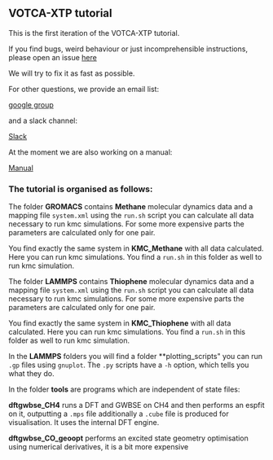 ## VOTCA-XTP tutorial

This is the first iteration of the VOTCA-XTP tutorial. 

If you find bugs, weird behaviour or just incomprehensible instructions, please open an issue [here](https://github.com/votca/xtp-tutorials/issues)

We will try to fix it as fast as possible.

For other questions, we provide an email list:

[google group](https://groups.google.com/forum/?hl=de#!forum/votca-xtp)

and a slack channel:

[Slack](https://votca.slack.com/messages/C7XVBE9EG/?)

At the moment we are also working on a manual:

[Manual](http://doc.votca.org/xtp-manual.pdf)


### The tutorial is organised as follows:

The folder **GROMACS** contains **Methane** molecular dynamics data and a mapping file `system.xml`
using the `run.sh` script you can calculate all data necessary to run kmc simulations.
For some more expensive parts the parameters are calculated only for one pair.

You find exactly the same system in **KMC_Methane** with all data calculated. Here you can run kmc simulations. 
You find a `run.sh` in this folder as well to run kmc simulation.

The folder **LAMMPS** contains **Thiophene** molecular dynamics data and a mapping file `system.xml`
using the `run.sh` script you can calculate all data necessary to run kmc simulations.
For some more expensive parts the parameters are calculated only for one pair.

You find exactly the same system in **KMC_Thiophene** with all data calculated. Here you can run kmc simulations. 
You find a `run.sh` in this folder as well to run kmc simulation.

In the **LAMMPS** folders you will find a folder **plotting_scripts" you can run `.gp` files using `gnuplot`.
The `.py` scripts have a `-h` option, which tells you what they do.


In the folder **tools** are programs which are independent of state files:

**dftgwbse_CH4** runs a DFT and GWBSE on CH4 and then performs an espfit on it, outputting a `.mps` file
additionally a `.cube` file is produced for visualisation. It uses the internal DFT engine. 

**dftgwbse_CO_geoopt**  performs an excited state geometry optimisation using numerical derivatives, it is a bit more expensive








